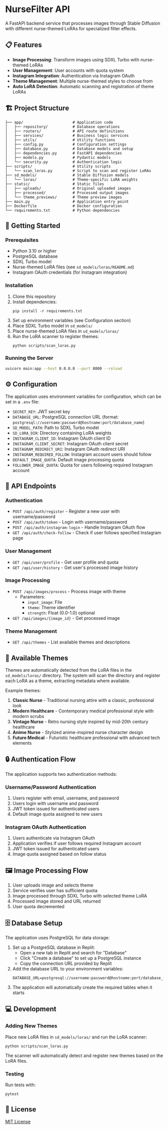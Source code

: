 
# NurseFilter API

A FastAPI backend service that processes images through Stable Diffusion with different nurse-themed LoRAs for specialized filter effects.

## 📋 Features

- **Image Processing**: Transform images using SDXL Turbo with nurse-themed LoRAs
- **User Management**: User accounts with quota system
- **Instagram Integration**: Authentication via Instagram OAuth
- **Theme Management**: Multiple nurse-themed styles to choose from
- **Auto LoRA Detection**: Automatic scanning and registration of theme LoRAs

## 🏗️ Project Structure

```
├── app/                      # Application code
│   ├── repository/           # Database operations
│   ├── routers/              # API route definitions
│   ├── services/             # Business logic services
│   ├── utils/                # Utility functions
│   ├── config.py             # Configuration settings
│   ├── database.py           # Database models and setup
│   ├── dependencies.py       # FastAPI dependencies
│   ├── models.py             # Pydantic models
│   └── security.py           # Authentication logic
├── scripts/                  # Utility scripts
│   └── scan_loras.py         # Script to scan and register LoRAs
├── sd_models/                # Stable Diffusion models
│   └── loras/                # Theme-specific LoRA weights
├── static/                   # Static files
│   ├── uploads/              # Original uploaded images
│   ├── processed/            # Processed output images
│   └── theme_previews/       # Theme preview images
├── main.py                   # Application entry point
├── Dockerfile                # Docker configuration
└── requirements.txt          # Python dependencies
```

## 🚀 Getting Started

### Prerequisites

- Python 3.10 or higher
- PostgreSQL database
- SDXL Turbo model
- Nurse-themed LoRA files (see `sd_models/loras/README.md`)
- Instagram OAuth credentials (for Instagram integration)

### Installation

1. Clone this repository
2. Install dependencies:
   ```
   pip install -r requirements.txt
   ```
3. Set up environment variables (see Configuration section)
4. Place SDXL Turbo model in `sd_models/`
5. Place nurse-themed LoRA files in `sd_models/loras/`
6. Run the LoRA scanner to register themes:
   ```
   python scripts/scan_loras.py
   ```

### Running the Server

```bash
uvicorn main:app --host 0.0.0.0 --port 8000 --reload
```

## ⚙️ Configuration

The application uses environment variables for configuration, which can be set in a `.env` file:

- `SECRET_KEY`: JWT secret key
- `DATABASE_URL`: PostgreSQL connection URL (format: `postgresql://username:password@hostname:port/database_name`)
- `SD_MODEL_PATH`: Path to SDXL Turbo model
- `SD_LORA_DIR`: Directory containing LoRA weights
- `INSTAGRAM_CLIENT_ID`: Instagram OAuth client ID
- `INSTAGRAM_CLIENT_SECRET`: Instagram OAuth client secret
- `INSTAGRAM_REDIRECT_URI`: Instagram OAuth redirect URI
- `INSTAGRAM_REQUIRED_FOLLOW`: Instagram account users should follow
- `DEFAULT_IMAGE_QUOTA`: Default image processing quota
- `FOLLOWER_IMAGE_QUOTA`: Quota for users following required Instagram account

## 🔑 API Endpoints

### Authentication

- `POST /api/auth/register` - Register a new user with username/password
- `POST /api/auth/token` - Login with username/password
- `POST /api/auth/instagram-login` - Handle Instagram OAuth flow
- `GET /api/auth/check-follow` - Check if user follows specified Instagram page

### User Management

- `GET /api/user/profile` - Get user profile and quota
- `GET /api/user/history` - Get user's processed image history

### Image Processing

- `POST /api/images/process` - Process image with theme
  - Parameters:
    - `input_image`: File
    - `theme`: Theme identifier
    - `strength`: Float (0.0-1.0) optional
- `GET /api/images/{image_id}` - Get processed image

### Theme Management

- `GET /api/themes` - List available themes and descriptions

## 🎨 Available Themes

Themes are automatically detected from the LoRA files in the `sd_models/loras/` directory. The system will scan the directory and register each LoRA as a theme, extracting metadata where available.

Example themes:
1. **Classic Nurse** - Traditional nursing attire with a classic, professional look
2. **Modern Healthcare** - Contemporary medical professional style with modern scrubs
3. **Vintage Nurse** - Retro nursing style inspired by mid-20th century healthcare
4. **Anime Nurse** - Stylized anime-inspired nurse character design
5. **Future Medical** - Futuristic healthcare professional with advanced tech elements

## 🔒 Authentication Flow

The application supports two authentication methods:

### Username/Password Authentication
1. Users register with email, username, and password
2. Users login with username and password
3. JWT token issued for authenticated users
4. Default image quota assigned to new users

### Instagram OAuth Authentication
1. Users authenticate via Instagram OAuth
2. Application verifies if user follows required Instagram account
3. JWT token issued for authenticated users
4. Image quota assigned based on follow status

## 🖼️ Image Processing Flow

1. User uploads image and selects theme
2. Service verifies user has sufficient quota
3. Image processed through SDXL Turbo with selected theme LoRA
4. Processed image stored and URL returned
5. User quota decremented

## 🗄️ Database Setup

The application uses PostgreSQL for data storage:

1. Set up a PostgreSQL database in Replit:
   - Open a new tab in Replit and search for "Database"
   - Click "Create a database" to set up a PostgreSQL instance
   - Copy the connection URL provided by Replit
2. Add the database URL to your environment variables:
   ```
   DATABASE_URL=postgresql://username:password@hostname:port/database_name
   ```
3. The application will automatically create the required tables when it starts

## 💻 Development

### Adding New Themes

Place new LoRA files in `sd_models/loras/` and run the LoRA scanner:
```
python scripts/scan_loras.py
```

The scanner will automatically detect and register new themes based on the LoRA files.

### Testing

Run tests with:
```
pytest
```

## 📄 License

[MIT License](LICENSE)
